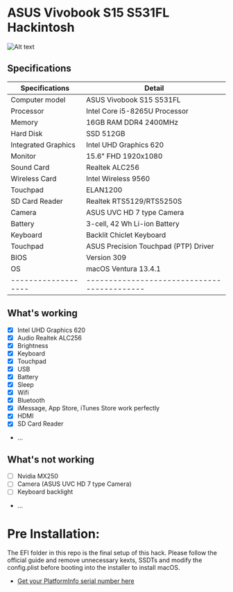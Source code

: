 # ASUS Vivobook S15 S531FL Hackintosh
![Alt text](https://github.com/khuonghung1423/ASUS-Vivobook-S15-S531FL-Hackintosh/raw/master/info.png?raw=true "Title")

## Specifications
| Specifications | Detail                                                  |
| ------------------- | ------------------------------------------- |
| Computer model      | ASUS Vivobook S15 S531FL                   |
| Processor           | Intel Core i5-8265U Processor              |
| Memory              | 16GB RAM DDR4 2400MHz                      |
| Hard Disk           | SSD 512GB                                  |
| Integrated Graphics | Intel UHD Graphics 620                     |
| Monitor             | 15.6" FHD 1920x1080                        |
| Sound Card          | Realtek ALC256                             |
| Wireless Card       | Intel Wireless 9560                         |
| Touchpad            | ELAN1200                                    |
| SD Card Reader      | Realtek RTS5129/RTS5250S                   |
| Camera              | ASUS UVC HD 7 type Camera                   |
| Battery             | 3-cell, 42 Wh Li-ion Battery               |
| Keyboard            | Backlit Chiclet Keyboard                   |
| Touchpad            | ASUS Precision Touchpad (PTP) Driver        |
| BIOS                | Version 309                                |
| OS                  | macOS Ventura 13.4.1                       |
| ------------------- | ------------------------------------------- |

## What's working
- [x] Intel UHD Graphics 620
- [x] Audio Realtek ALC256
- [x] Brightness
- [x] Keyboard
- [x] Touchpad
- [x] USB
- [x] Battery
- [x] Sleep
- [x] Wifi
- [x] Bluetooth
- [x] iMessage, App Store, iTunes Store work perfectly
- [x] HDMI
- [x] SD Card Reader
- ...

## What's not working
- [ ] Nvidia MX250
- [ ] Camera (ASUS UVC HD 7 type Camera)
- [ ] Keyboard backlight
- ...

# Pre Installation:
The EFI folder in this repo is the final setup of this hack. Please follow the official guide and remove unnecessary kexts, SSDTs and modify the config.plist before booting into the installer to install macOS.

- [Get your PlatformInfo serial number here](https://github.com/corpnewt/GenSMBIOS)
